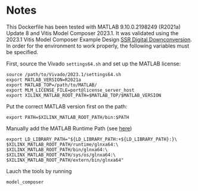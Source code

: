# Notes
This Dockerfile has been tested with MATLAB 9.10.0.2198249 (R2021a) Update 8 and Vitis Model Composer 2023.1. It was validated using the 2023.1 Vitis Model Composer Example Design [SSR Digital Downconversion](https://github.com/Xilinx/Vitis_Model_Composer/tree/2023.1/Examples/HDL/RFSoC/SSR_Digital_Down_Conversion). In order for the environment to work properly, the following variables must be specified.

First, source the Vivado `settings64.sh` and set up the MATLAB license:
```
source /path/to/Vivado/2023.1/settings64.sh
export MATLAB_VERSION=R2021a
export MATLAB_TOP=/path/to/MATLAB/
export MLM_LICENSE_FILE=port@license_server_host
export XILINX_MATLAB_ROOT_PATH=$MATLAB_TOP/$MATLAB_VERSION
```
Put the correct MATLAB version first on the path:
```
export PATH=$XILINX_MATLAB_ROOT_PATH/bin:$PATH
```
Manually add the MATLAB Runtime Path (see [here](https://www.mathworks.com/help/compiler/mcr-path-settings-for-run-time-deployment.html#mw_8b4e2361-7e0d-4eb9-b3d3-55762966f1b0))
```
export LD_LIBRARY_PATH="${LD_LIBRARY_PATH:+${LD_LIBRARY_PATH}:}\
$XILINX_MATLAB_ROOT_PATH/runtime/glnxa64:\
$XILINX_MATLAB_ROOT_PATH/bin/glnxa64:\
$XILINX_MATLAB_ROOT_PATH/sys/os/glnxa64:\
$XILINX_MATLAB_ROOT_PATH/extern/bin/glnxa64"
```
Lauch the tools by running
```
model_composer
```
